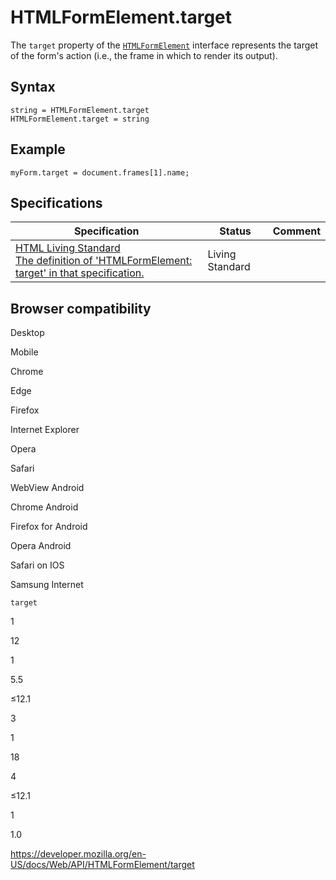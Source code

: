 HTMLFormElement.target
======================

The `target` property of the [`HTMLFormElement`](../htmlformelement) interface represents the target of the form's action (i.e., the frame in which to render its output).

Syntax
------

    string = HTMLFormElement.target
    HTMLFormElement.target = string

Example
-------

    myForm.target = document.frames[1].name;

Specifications
--------------

<table><thead><tr class="header"><th>Specification</th><th>Status</th><th>Comment</th></tr></thead><tbody><tr class="odd"><td><a href="https://html.spec.whatwg.org/multipage/#dom-fs-target">HTML Living Standard<br />
<span class="small">The definition of 'HTMLFormElement: target' in that specification.</span></a></td><td><span class="spec-living">Living Standard</span></td><td></td></tr></tbody></table>

Browser compatibility
---------------------

Desktop

Mobile

Chrome

Edge

Firefox

Internet Explorer

Opera

Safari

WebView Android

Chrome Android

Firefox for Android

Opera Android

Safari on IOS

Samsung Internet

`target`

1

12

1

5.5

≤12.1

3

1

18

4

≤12.1

1

1.0

<a href="https://developer.mozilla.org/en-US/docs/Web/API/HTMLFormElement/target" class="_attribution-link">https://developer.mozilla.org/en-US/docs/Web/API/HTMLFormElement/target</a>
